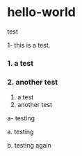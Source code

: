 # hello-world
test

1- this is a test.

### 1. a test
### 2. another test

1. a test
2. another test

a- testing

a. testing

b. testing again

